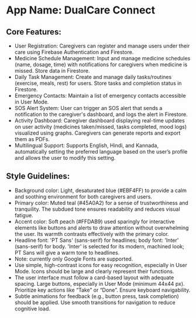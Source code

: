 # **App Name**: DualCare Connect

## Core Features:

- User Registration: Caregivers can register and manage users under their care using Firebase Authentication and Firestore.
- Medicine Schedule Management: Input and manage medicine schedules (name, dosage, time) with notifications for caregivers when medicine is missed. Store data in Firestore.
- Daily Task Management: Create and manage daily tasks/routines (exercise, meals, rest) for users. Store tasks and completion status in Firestore.
- Emergency Contacts: Maintain a list of emergency contacts accessible in User Mode.
- SOS Alert System: User can trigger an SOS alert that sends a notification to the caregiver's dashboard, and logs the alert in Firestore.
- Activity Dashboard: Caregiver dashboard displaying real-time updates on user activity (medicines taken/missed, tasks completed, mood logs) visualized using graphs.  Caregivers can generate reports and export them as PDFs.
- Multilingual Support: Supports English, Hindi, and Kannada, automatically setting the preferred language based on the user’s profile and allows the user to modify this setting.

## Style Guidelines:

- Background color: Light, desaturated blue (#EBF4FF) to provide a calm and soothing environment for both caregivers and users.
- Primary color: Muted teal (#45A0A2) for a sense of trustworthiness and tranquility. The subdued tone ensures readability and reduces visual fatigue.
- Accent color: Soft peach (#FFDAB9) used sparingly for interactive elements like buttons and alerts to draw attention without overwhelming the user. Its warmth contrasts effectively with the primary color.
- Headline font: 'PT Sans' (sans-serif) for headlines; body font: 'Inter' (sans-serif) for body. 'Inter' is selected for its modern, machined look; PT Sans will give a warm tone to headlines.
- Note: currently only Google Fonts are supported.
- Use simple, high-contrast icons for easy recognition, especially in User Mode. Icons should be large and clearly represent their functions.
- The user interface must follow a card-based layout with adequate spacing. Large buttons, especially in User Mode (minimum 44x44 px). Prioritize key actions like “Take” or “Done”. Ensure keyboard navigability.
- Subtle animations for feedback (e.g., button press, task completion) should be applied. Use smooth transitions for navigation to reduce cognitive load.